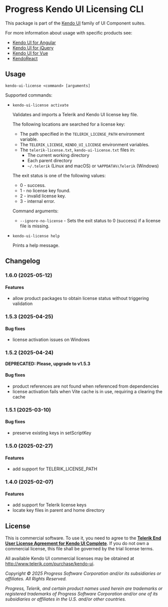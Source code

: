 # Progress Kendo UI Licensing CLI

This package is part of the [Kendo UI](https://www.telerik.com/kendo-ui) family of UI Component suites.

For more information about usage with specific products see:

-   [Kendo UI for Angular](https://www.telerik.com/kendo-angular-ui/components/my-license/)
-   [Kendo UI for jQuery](https://docs.telerik.com/kendo-ui/intro/installation/npm)
-   [Kendo UI for Vue](https://www.telerik.com/kendo-vue-ui/components/my-license/)
-   [KendoReact](https://www.telerik.com/kendo-react-ui/my-license/)

## Usage

`kendo-ui-license <command> [arguments]`

Supported commands:

-   `kendo-ui-license activate`

    Validates and imports a Telerik and Kendo UI license key file.

    The following locations are searched for a license key:

    -   The path specified in the `TELERIK_LICENSE_PATH` environment variable.
    -   The `TELERIK_LICENSE`, `KENDO_UI_LICENSE` environment variables.
    -   The `telerik-license.txt`, `kendo-ui-license.txt` files in:
        -   The current working directory
        -   Each parent directory
        -   `~/.telerik` (Linux and macOS) or `%APPDATA%\Telerik` (Windows)

    The exit status is one of the following values:

    -   0 - success.
    -   1 - no license key found.
    -   2 - invalid license key.
    -   3 - internal error.

    Command arguments:

    -   `--ignore-no-license` - Sets the exit status to 0 (success) if a license file is missing.

-   `kendo-ui-license help`

    Prints a help message.

## Changelog

### 1.6.0 (2025-05-12)

#### Features

-   allow product packages to obtain license status without triggering validation

### 1.5.3 (2025-04-25)

#### Bug fixes

-   license activation issues on Windows

### 1.5.2 (2025-04-24)

**DEPRECATED: Please, upgrade to v1.5.3**

#### Bug fixes

-   product references are not found when referenced from dependencies
-   license activation fails when Vite cache is in use, requiring a clearing the cache

### 1.5.1 (2025-03-10)

#### Bug fixes

-   preserve existing keys in setScriptKey

### 1.5.0 (2025-02-27)

#### Features

-   add support for TELERIK_LICENSE_PATH

### 1.4.0 (2025-02-07)

#### Features

-   add support for Telerik license keys
-   locate key files in parent and home directory

## License

This is commercial software. To use it, you need to agree to the [**Telerik End User License Agreement for Kendo UI Complete**](http://www.telerik.com/purchase/license-agreement/kendo-ui-complete). If you do not own a commercial license, this file shall be governed by the trial license terms.

All available Kendo UI commercial licenses may be obtained at http://www.telerik.com/purchase/kendo-ui.

_Copyright © 2025 Progress Software Corporation and/or its subsidiaries or affiliates. All Rights Reserved._

_Progress, Telerik, and certain product names used herein are trademarks or registered trademarks of Progress Software Corporation and/or one of its subsidiaries or affiliates in the U.S. and/or other countries._
